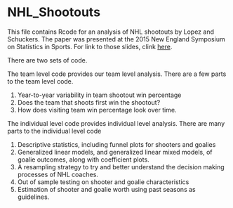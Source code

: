 # NHL_Shootouts

This file contains Rcode for an analysis of NHL shootouts by Lopez and Schuckers. The paper was presented at the 2015 New England Symposium on Statistics in Sports. For link to those slides, clink [here](www.slides.com). 

There are two sets of code.

The team level code provides our team level analysis. There are a few parts to the team level code.

1. Year-to-year variability in team shootout win percentage
2. Does the team that shoots first win the shootout?
3. How does visiting team win percentage look over time.

The individual level code provides individual level analysis. There are many parts to the individual level code

1. Descriptive statistics, including funnel plots for shooters and goalies
2. Generalized linear models, and generalized linear mixed models, of goalie outcomes, along with coefficient plots.
3. A resampling strategy to try and better understand the decision making processes of NHL coaches. 
4. Out of sample testing on shooter and goalie characteristics
5. Estimation of shooter and goalie worth using past seasons as guidelines.
